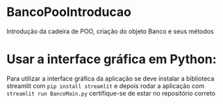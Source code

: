 # BancoPooIntroducao
Introdução da cadeira de POO, criação do objeto Banco e seus métodos

# Usar a interface gráfica em Python:

Para utilizar a interface gráfica da aplicação se deve instalar a biblioteca streamlit com ```pip install streamlit``` e depois rodar a aplicação com ```streamlit run BancoMain.py``` certifique-se de estar no repositório correto
